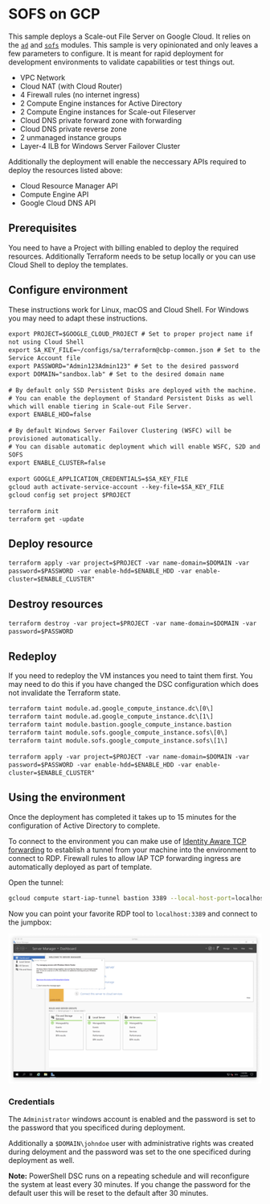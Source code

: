 # SOFS on GCP #
This sample deploys a Scale-out File Server on Google Cloud. It relies on the [`ad`](../../modules/ad/) and [`sofs`](../../modules/sofs/) modules. This sample is very opinionated and only leaves a few parameters to configure. It is meant for rapid deployment for development environments to validate capabilities or test things out.

* VPC Network
* Cloud NAT (with Cloud Router)
* 4 Firewall rules (no internet ingress)
* 2 Compute Engine instances for Active Directory
* 2 Compute Engine instances for Scale-out Fileserver
* Cloud DNS private forward zone with forwarding
* Cloud DNS private reverse zone
* 2 unmanaged instance groups
* Layer-4 ILB for Windows Server Failover Cluster

Additionally the deployment will enable the neccessary APIs required to deploy the resources listed above:

* Cloud Resource Manager API
* Compute Engine API
* Google Cloud DNS API

## Prerequisites ##
You need to have a Project with billing enabled to deploy the required resources. Additionally Terraform needs to be setup locally or you can use Cloud Shell to deploy the templates.

## Configure environment ##
These instructions work for Linux, macOS and Cloud Shell. For Windows you may need to adapt these instructions.

```
export PROJECT=$GOOGLE_CLOUD_PROJECT # Set to proper project name if not using Cloud Shell
export SA_KEY_FILE=~/configs/sa/terraform@cbp-common.json # Set to the Service Account file
export PASSWORD="Admin123Admin123" # Set to the desired password
export DOMAIN="sandbox.lab" # Set to the desired domain name

# By default only SSD Persistent Disks are deployed with the machine. 
# You can enable the deployment of Standard Persistent Disks as well which will enable tiering in Scale-out File Server.
export ENABLE_HDD=false

# By default Windows Server Failover Clustering (WSFC) will be provisioned automatically.
# You can disable automatic deployment which will enable WSFC, S2D and SOFS
export ENABLE_CLUSTER=false

export GOOGLE_APPLICATION_CREDENTIALS=$SA_KEY_FILE
gcloud auth activate-service-account --key-file=$SA_KEY_FILE
gcloud config set project $PROJECT

terraform init
terraform get -update
```

## Deploy resource ##
```
terraform apply -var project=$PROJECT -var name-domain=$DOMAIN -var password=$PASSWORD -var enable-hdd=$ENABLE_HDD -var enable-cluster=$ENABLE_CLUSTER"
```

## Destroy resources ##
```
terraform destroy -var project=$PROJECT -var name-domain=$DOMAIN -var password=$PASSWORD
```

## Redeploy ##
If you need to redeploy the VM instances you need to taint them first. You may need to do this if you have changed the DSC configuration which does not invalidate the Terraform state.

```
terraform taint module.ad.google_compute_instance.dc\[0\]
terraform taint module.ad.google_compute_instance.dc\[1\]
terraform taint module.bastion.google_compute_instance.bastion
terraform taint module.sofs.google_compute_instance.sofs\[0\]
terraform taint module.sofs.google_compute_instance.sofs\[1\]

terraform apply -var project=$PROJECT -var name-domain=$DOMAIN -var password=$PASSWORD -var enable-hdd=$ENABLE_HDD -var enable-cluster=$ENABLE_CLUSTER"
```

## Using the environment ##

Once the deployment has completed it takes up to 15 minutes for the configuration of Active Directory to complete. 

To connect to the environment you can make use of [Identity Aware TCP forwarding](https://cloud.google.com/iap/docs/using-tcp-forwarding) to establish a tunnel from your machine into the environment to connect to RDP. Firewall rules to allow IAP TCP forwarding ingress are automatically deployed as part of template.

Open the tunnel:

```sh
gcloud compute start-iap-tunnel bastion 3389 --local-host-port=localhost:3389
```

Now you can point your favorite RDP tool to `localhost:3389` and connect to the jumpbox:

![Remote Desktop connection to the jumpbox](rdp.png?raw=true)

### Credentials ###

The `Administrator` windows account is enabled and the password is set to the password that you specificed during deployment.

Additionally a  `$DOMAIN\johndoe` user with administrative rights was created during deloyment and the password was set to the one specificed during deployment as well.

**Note:** PowerShell DSC runs on a repeating schedule and will reconfigure the system at least every 30 minutes. If you change the password for the default user this will be reset to the default after 30 minutes.
